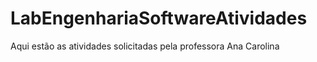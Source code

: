 # LabEngenhariaSoftwareAtividades
Aqui estão as atividades solicitadas pela professora Ana Carolina
